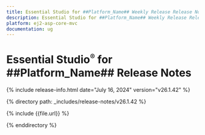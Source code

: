 ```yaml
---
title: Essential Studio for ##Platform_Name## Weekly Release Release Notes  
description: Essential Studio for ##Platform_Name## Weekly Release Release Notes  
platform: ej2-asp-core-mvc
documentation: ug
---
```


# Essential Studio<sup style="font-size:70%">&reg;</sup> for ##Platform_Name##  Release Notes  

{% include release-info.html date="July 16, 2024"  version="v26.1.42" %}

{% directory path: _includes/release-notes/v26.1.42 %}

{% include {{file.url}} %}

{% enddirectory %}